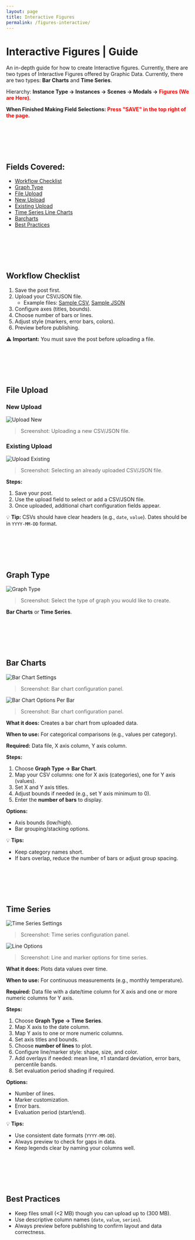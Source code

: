 ```yaml
---
layout: page
title: Interactive Figures
permalink: /figures-interactive/
---
```


# Interactive Figures | Guide

An in-depth guide for how to create Interactive figures. Currently, there are two types of Interactive Figures offered by Graphic Data. Currently, there are two types: **Bar Charts** and **Time Series**.

Hierarchy: **Instance Type → Instances → Scenes → Modals → <span style="color:red;">Figures (We are Here)</span>**.

**When Finished Making Field Selections: <span style="color:red;"> Press "SAVE" in the top right of the page.</span>**


&nbsp;
---
&nbsp;
## Fields Covered:
- [Workflow Checklist](#workflow-checklist)
- [Graph Type](#graph-type)
- [File Upload](#file-upload)
- [New Upload](#new-upload)
- [Existing Upload](#existing-upload)
- [Time Series Line Charts](#time-series)
- [Barcharts](#bar-charts)
- [Best Practices](#best-practices)


&nbsp;
---
&nbsp;
## Workflow Checklist
1. Save the post first.  
2. Upload your CSV/JSON file.  
   - Example files: [Sample CSV](https://github.com/ioos/sanctuarywatch_graphicdata/blob/main/plugins/graphic_data_plugin/example_files/example.csv), [Sample JSON](https://github.com/ioos/sanctuarywatch_graphicdata/blob/main/plugins/graphic_data_plugin/example_files/example.json)  
3. Configure axes (titles, bounds).  
4. Choose number of bars or lines.  
5. Adjust style (markers, error bars, colors).  
6. Preview before publishing.  

⚠️ **Important:** You must save the post before uploading a file.  


&nbsp;
---
&nbsp;
## File Upload

### New Upload
![Upload New](interactive_figures_images/upload_new.png)  
> Screenshot: Uploading a new CSV/JSON file.

### Existing Upload
![Upload Existing](interactive_figures_images/upload_existing.png)  
> Screenshot: Selecting an already uploaded CSV/JSON file.

**Steps:**  
1. Save your post.  
2. Use the upload field to select or add a CSV/JSON file.  
3. Once uploaded, additional chart configuration fields appear.  

💡 **Tip:** CSVs should have clear headers (e.g., `date`, `value`). Dates should be in `YYYY-MM-DD` format.


&nbsp;
---
&nbsp;
## Graph Type
![Graph Type](interactive_figures_images/graph_type.png)  
> Screenshot: Select the type of graph you would like to create.

**Bar Charts** or **Time Series**.


&nbsp;
---
&nbsp;
## Bar Charts
![Bar Chart Settings](interactive_figures_images/bar_chart.png)  
> Screenshot: Bar chart configuration panel.


![Bar Chart Options Per Bar](interactive_figures_images/bar_chart_options.png)  
> Screenshot: Bar chart configuration panel.

**What it does:** Creates a bar chart from uploaded data.

**When to use:** For categorical comparisons (e.g., values per category).  

**Required:** Data file, X axis column, Y axis column.  

**Steps:**  
1. Choose **Graph Type → Bar Chart**.  
2. Map your CSV columns: one for X axis (categories), one for Y axis (values).  
3. Set X and Y axis titles.  
4. Adjust bounds if needed (e.g., set Y axis minimum to 0).  
5. Enter the **number of bars** to display.  

**Options:**  
- Axis bounds (low/high).  
- Bar grouping/stacking options.  

💡 **Tips:**  
- Keep category names short.  
- If bars overlap, reduce the number of bars or adjust group spacing.  


&nbsp;
---
&nbsp;
## Time Series
![Time Series Settings](interactive_figures_images/time_series.png)  
> Screenshot: Time series configuration panel.

![Line Options](interactive_figures_images/line_options.png)  
> Screenshot: Line and marker options for time series.

**What it does:** Plots data values over time. 

**When to use:** For continuous measurements (e.g., monthly temperature). 

**Required:** Data file with a date/time column for X axis and one or more numeric columns for Y axis.  

**Steps:**  
1. Choose **Graph Type → Time Series**.  
2. Map X axis to the date column.  
3. Map Y axis to one or more numeric columns.  
4. Set axis titles and bounds.  
5. Choose **number of lines** to plot.  
6. Configure line/marker style: shape, size, and color.  
7. Add overlays if needed: mean line, ±1 standard deviation, error bars, percentile bands.  
8. Set evaluation period shading if required.  

**Options:**  
- Number of lines.  
- Marker customization.  
- Error bars.  
- Evaluation period (start/end).  

💡 **Tips:**  
- Use consistent date formats (`YYYY-MM-DD`).  
- Always preview to check for gaps in data.  
- Keep legends clear by naming your columns well.  


&nbsp;
---
&nbsp;
## Best Practices
- Keep files small (<2 MB) though you can upload up to (300 MB).  
- Use descriptive column names (`date`, `value`, `series`).  
- Always preview before publishing to confirm layout and data correctness.  

